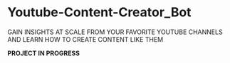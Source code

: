 # Youtube-Content-Creator_Bot

GAIN INSIGHTS AT SCALE FROM YOUR FAVORITE YOUTUBE CHANNELS AND LEARN HOW TO CREATE CONTENT LIKE THEM

**PROJECT IN PROGRESS**
